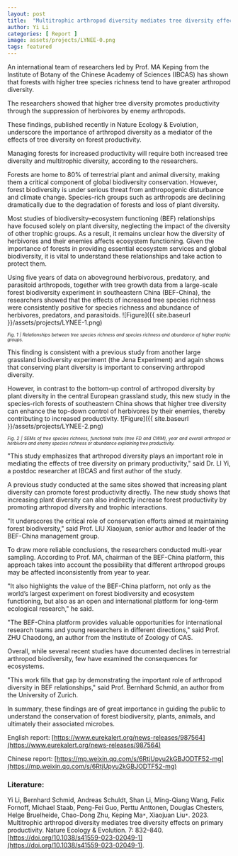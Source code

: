 ```yaml
---
layout: post
title:  "Multitrophic arthropod diversity mediates tree diversity effects on primary productivity"
author: Yi Li
categories: [ Report ]
image: assets/projects/LYNEE-0.png
tags: featured
---
```

An international team of researchers led by Prof. MA Keping from the Institute of Botany of the Chinese Academy of Sciences (IBCAS) has shown that forests with higher tree species richness tend to have greater arthropod diversity.

The researchers showed that higher tree diversity promotes productivity through the suppression of herbivores by enemy arthropods.

These findings, published recently in Nature Ecology & Evolution, underscore the importance of arthropod diversity as a mediator of the effects of tree diversity on forest productivity.

Managing forests for increased productivity will require both increased tree diversity and multitrophic diversity, according to the researchers.

Forests are home to 80% of terrestrial plant and animal diversity, making them a critical component of global biodiversity conservation. However, forest biodiversity is under serious threat from anthropogenic disturbance and climate change. Species-rich groups such as arthropods are declining dramatically due to the degradation of forests and loss of plant diversity.

Most studies of biodiversity–ecosystem functioning (BEF) relationships have focused solely on plant diversity, neglecting the impact of the diversity of other trophic groups. As a result, it remains unclear how the diversity of herbivores and their enemies affects ecosystem functioning. Given the importance of forests in providing essential ecosystem services and global biodiversity, it is vital to understand these relationships and take action to protect them.

Using five years of data on aboveground herbivorous, predatory, and parasitoid arthropods, together with tree growth data from a large-scale forest biodiversity experiment in southeastern China (BEF-China), the researchers showed that the effects of increased tree species richness were consistently positive for species richness and abundance of herbivores, predators, and parasitoids.
![Figure]({{ site.baseurl }}/assets/projects/LYNEE-1.png)
<p style='text-align: justify;' ><span style="font-style: italic; font-size:70%">Fig. 1 | Relationships between tree species richness and species richness and abundance of higher trophic groups. 
</span></p>
This finding is consistent with a previous study from another large grassland biodiversity experiment (the Jena Experiment) and again shows that conserving plant diversity is important to conserving arthropod diversity.

However, in contrast to the bottom-up control of arthropod diversity by plant diversity in the central European grassland study, this new study in the species-rich forests of southeastern China shows that higher tree diversity can enhance the top-down control of herbivores by their enemies, thereby contributing to increased productivity.
![Figure]({{ site.baseurl }}/assets/projects/LYNEE-2.png)
<p style='text-align: justify;' ><span style="font-style: italic; font-size:70%">Fig. 2 | SEMs of tree species richness, functional traits (tree FD and CWM), year and overall arthropod or herbivore and enemy species richness or abundance explaining tree productivity. 
</span></p>
"This study emphasizes that arthropod diversity plays an important role in mediating the effects of tree diversity on primary productivity," said Dr. LI Yi, a postdoc researcher at IBCAS and first author of the study.

A previous study conducted at the same sites showed that increasing plant diversity can promote forest productivity directly. The new study shows that increasing plant diversity can also indirectly increase forest productivity by promoting arthropod diversity and trophic interactions.

"It underscores the critical role of conservation efforts aimed at maintaining forest biodiversity," said Prof. LIU Xiaojuan, senior author and leader of the BEF-China management group.

To draw more reliable conclusions, the researchers conducted multi-year sampling. According to Prof. MA, chairman of the BEF-China platform, this approach takes into account the possibility that different arthropod groups may be affected inconsistently from year to year.

"It also highlights the value of the BEF-China platform, not only as the world’s largest experiment on forest biodiversity and ecosystem functioning, but also as an open and international platform for long-term ecological research," he said.

"The BEF-China platform provides valuable opportunities for international research teams and young researchers in different directions," said Prof. ZHU Chaodong, an author from the Institute of Zoology of CAS.

Overall, while several recent studies have documented declines in terrestrial arthropod biodiversity, few have examined the consequences for ecosystems.

"This work fills that gap by demonstrating the important role of arthropod diversity in BEF relationships," said Prof. Bernhard Schmid, an author from the University of Zurich.

In summary, these findings are of great importance in guiding the public to understand the conservation of forest biodiversity, plants, animals, and ultimately their associated microbes.

English report:
[https://www.eurekalert.org/news-releases/987564](https://www.eurekalert.org/news-releases/987564)

Chinese report:
[https://mp.weixin.qq.com/s/6RtjUpyu2kGBJODTF52-mg](https://mp.weixin.qq.com/s/6RtjUpyu2kGBJODTF52-mg)

### Literature:
Yi Li, Bernhard Schmid, Andreas Schuldt, Shan Li, Ming-Qiang Wang, Felix Fornoff, Michael Staab, Peng-Fei Guo, Perttu Anttonen, Douglas Chesters, Helge Bruelheide, Chao-Dong Zhu, Keping Ma<code>&ast;</code>, Xiaojuan Liu<code>&ast;</code>. 2023. Multitrophic arthropod diversity mediates tree diversity effects on primary productivity. Nature Ecology & Evolution. 7: 832–840. [https://doi.org/10.1038/s41559-023-02049-1](https://doi.org/10.1038/s41559-023-02049-1). 

